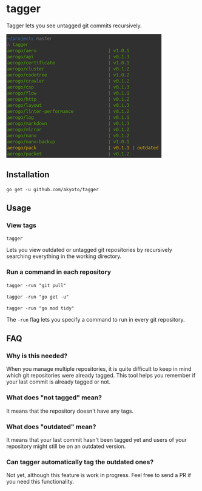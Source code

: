 # tagger

Tagger lets you see untagged git commits recursively.

![View outdated git tags](docs/view-outdated-tags.png)

## Installation

```shell
go get -u github.com/akyoto/tagger
```

## Usage

### View tags

```shell
tagger
```

Lets you view outdated or untagged git repositories by recursively searching everything in the working directory.

### Run a command in each repository

```shell
tagger -run "git pull"
```

```shell
tagger -run "go get -u"
```

```shell
tagger -run "go mod tidy"
```

The `-run` flag lets you specify a command to run in every git repository.

## FAQ

### Why is this needed?

When you manage multiple repositories, it is quite difficult to keep in mind which git repositories were already tagged. This tool helps you remember if your last commit is already tagged or not.

### What does "not tagged" mean?

It means that the repository doesn't have any tags.

### What does "outdated" mean?

It means that your last commit hasn't been tagged yet and users of your repository might still be on an outdated version.

### Can tagger automatically tag the outdated ones?

Not yet, although this feature is work in progress. Feel free to send a PR if you need this functionality.
